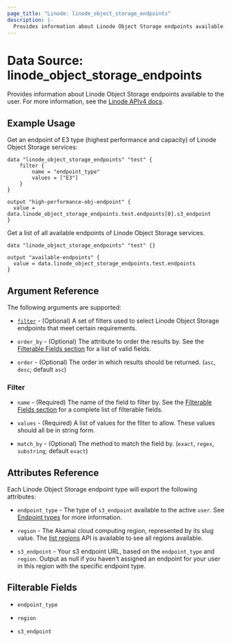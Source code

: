 ```yaml
---
page_title: "Linode: linode_object_storage_endpoints"
description: |-
  Provides information about Linode Object Storage endpoints available to the user.
---
```


# Data Source: linode_object_storage_endpoints

Provides information about Linode Object Storage endpoints available to the user.
For more information, see the [Linode APIv4 docs](https://techdocs.akamai.com/linode-api/reference/get-object-storage-endpoints).

## Example Usage

Get an endpoint of E3 type (highest performance and capacity) of Linode Object Storage services:

```hcl
data "linode_object_storage_endpoints" "test" {
    filter {
        name = "endpoint_type"
        values = ["E3"]
    }
}

output "high-performance-obj-endpoint" {
  value = data.linode_object_storage_endpoints.test.endpoints[0].s3_endpoint
}
```

Get a list of all available endpoints of Linode Object Storage services.

```hcl
data "linode_object_storage_endpoints" "test" {}

output "available-endpoints" {
  value = data.linode_object_storage_endpoints.test.endpoints
}
```

## Argument Reference

The following arguments are supported:

* [`filter`](#filter) - (Optional) A set of filters used to select Linode Object Storage endpoints that meet certain requirements.

* `order_by` - (Optional) The attribute to order the results by. See the [Filterable Fields section](#filterable-fields) for a list of valid fields.

* `order` - (Optional) The order in which results should be returned. (`asc`, `desc`; default `asc`)

### Filter

* `name` - (Required) The name of the field to filter by. See the [Filterable Fields section](#filterable-fields) for a complete list of filterable fields.

* `values` - (Required) A list of values for the filter to allow. These values should all be in string form.

* `match_by` - (Optional) The method to match the field by. (`exact`, `regex`, `substring`; default `exact`)

## Attributes Reference

Each Linode Object Storage endpoint type will export the following attributes:

* `endpoint_type` - The type of `s3_endpoint` available to the active `user`. See [Endpoint types](https://techdocs.akamai.com/cloud-computing/docs/object-storage#endpoint-type) for more information.

* `region` - The Akamai cloud computing region, represented by its slug value. The [list regions](https://techdocs.akamai.com/linode-api/reference/get-regions) API is available to see all regions available.

* `s3_endpoint` -  Your s3 endpoint URL, based on the `endpoint_type` and `region`. Output as null if you haven't assigned an endpoint for your user in this region with the specific endpoint type.

## Filterable Fields

* `endpoint_type`

* `region`

* `s3_endpoint`
